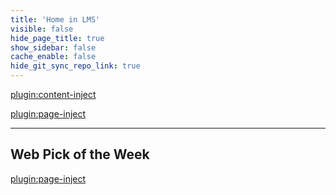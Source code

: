 ```yaml
---
title: 'Home in LMS'
visible: false
hide_page_title: true
show_sidebar: false
cache_enable: false
hide_git_sync_repo_link: true
---
```


[plugin:content-inject](/home/_reminders)

[plugin:page-inject](/home/_preparations)

<hr>

## Web Pick of the Week
[plugin:page-inject](../web-pick-of-the-week/)
